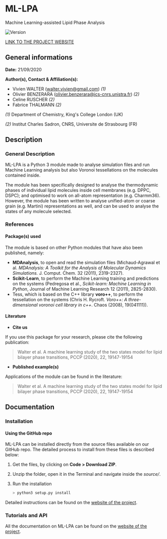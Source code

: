 # ML-LPA

Machine Learning-assisted Lipid Phase Analysis

![Version](https://img.shields.io/badge/version-1.0-f39f37)

[LINK TO THE PROJECT WEBSITE](https://vivien-walter.github.io/mllpa/)

## General informations

**Date:** 21/09/2020

**Author(s), Contact & Affiliation(s):**
- Vivien WALTER (<walter.vivien@gmail.com>) *(1)*
- Olivier BENZERARA (<olivier.benzerara@ics-cnrs.unistra.fr>) *(2)*
- Celine RUSCHER *(2)*
- Fabrice THALMANN *(2)*

*(1)* Department of Chemistry, King's College London (UK)

*(2)* Institut Charles Sadron, CNRS, Universite de Strasbourg (FR)

## Description

### General Description

ML-LPA is a Python 3 module made to analyse simulation files and run Machine Learning analysis but also Voronoi tessellations on the molecules contained inside.

The module has been specifically designed to analyse the thermodynamic phases of individual lipid molecules inside cell membranes (e.g. DPPC, DSPC);
and optimised to work on all-atom representation (e.g. Charmm36). However, the module has been written to analyse unified-atom or coarse grain
(e.g. Martini) representations as well, and can be used to analyse the states of any molecule selected.

### References

#### Package(s) used

The module is based on other Python modules that have also been published, namely:

- **MDAnalysis**, to open and read the simulation files (Michaud-Agrawal et al. *MDAnalysis: A Toolkit for the Analysis of Molecular Dynamics Simulations.* J. Comput. Chem. 32 (2011), 2319-2327).
- **Scikit-Learn**, to perform the Machine Learning training and predictions on the systems (Pedregosa et al., *Scikit-learn: Machine Learning in Python*, Journal of Machine Learning Research 12 (2011), 2825-2830).
- Tess, which is based on the C++ library **voro++**, to perform the tessellation on the systems (Chris H. Rycroft. *Voro++: A three-dimensional voronoi cell library in c++*. Chaos (2008), 19(041111)).

#### Literature

* **Cite us**

If you use this package for your research, please cite the following publication:

> Walter et al. A machine learning study of the two states model for lipid bilayer phase transitions, PCCP (2020), 22, 19147-19154

* **Published example(s)**

Applications of the module can be found in the literature:

> Walter et al. A machine learning study of the two states model for lipid bilayer phase transitions, PCCP (2020), 22, 19147-19154

## Documentation

### Installation

#### **Using the GitHub repo**

ML-LPA can be installed directly from the source files available on our GitHub repo. The detailed process to install from these files is described below:

1. Get the files, by clicking on **Code > Download ZIP**.

2. Unzip the folder, open it in the Terminal and navigate inside the *source/*.

3. Run the installation

    ```sh
    > python3 setup.py install
    ```

Detailed instructions can be found on the [website of the project](https://vivien-walter.github.io/mllpa/).

### Tutorials and API

All the documentation on ML-LPA can be found on the [website of the project](https://vivien-walter.github.io/mllpa/).
